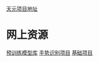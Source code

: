 [天元项目地址](http://nas.zhaok12.site:20080/s/zB6LjqDEtT6aaGJ)

# 网上资源
[预训练模型库](https://github.com/openvinotoolkit/open_model_zoo)
[手势识别项目](https://github.com/EricLee2021-72324/handpose_x)
[基础项目](https://github.com/spmallick/learnopencv)
